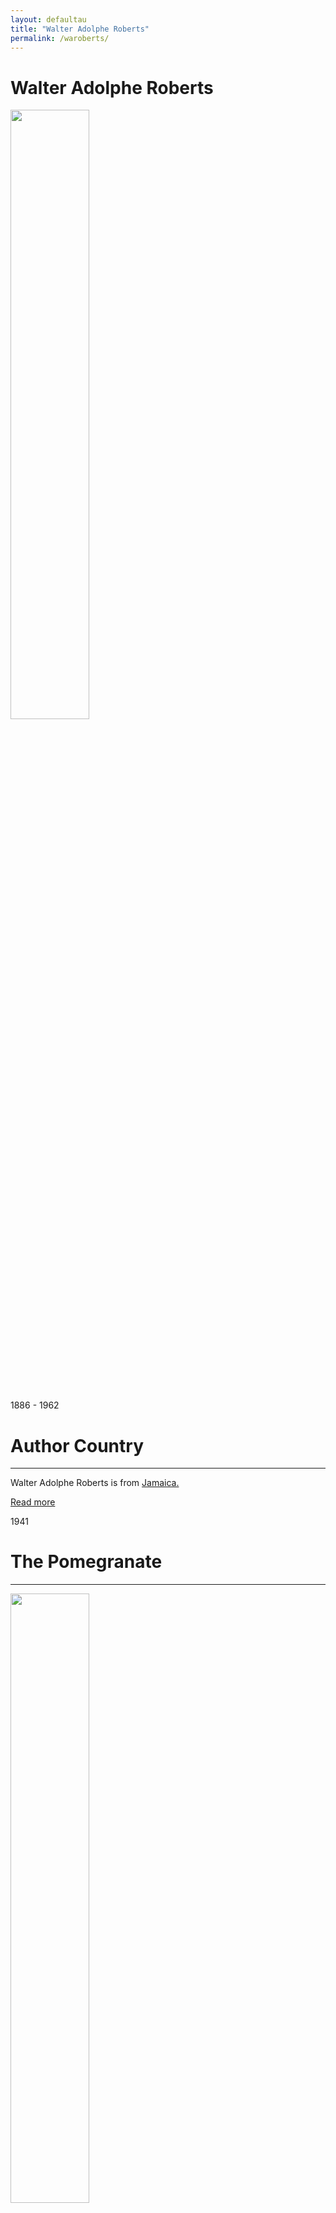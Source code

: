 ```yaml
---
layout: defaultau
title: "Walter Adolphe Roberts"
permalink: /waroberts/
---
```

<!-- partial:index.partial.html -->
<div class="content">
    <h1>Walter Adolphe Roberts</h1>
    <div class="quote">
        <div><img src="https://i2.wp.com/nlj.gov.jm/wp-content/uploads/2017/05/war.jpg" height="50%" width = "50%" class="logo"></div>
    </div>
    <div class="timeline">
        <div style="padding-bottom:100px;"></div>
        <div class="block">
            <div class="date right"><p class="right"> 1886 - 1962 </p></div>
            <div class="dot"></div>
            <div class="left first">
            <div class="author_country">
                <h1>Author Country</h1><hr>
          <div class="aclocation">  <p>Walter Adolphe Roberts is from <a href="http://localhost:4000/4"> Jamaica.</a></p></div>
                <div class="acreadmore"><a href="https://en.wikipedia.org/wiki/Walter_Adolphe_Roberts" target="_blank">Read more</a></div>
            </div>
            </div>
        </div>
        <div class="block">
            <div class="date left"><p class="left">1941</p></div>
            <div class="dot"></div>
            <div class="right">
                <h1>The Pomegranate</h1><hr>
                <p><img src="https://pictures.abebooks.com/inventory/md/md30849341841.jpg" height="50%" width = "50%"></p>
                <p>
                Language: English<br>
				Publisher: The Bobbs-Merrill Company<br>
				Publisher Location: Indianapolis, IN, United States<br>
				Genre: Nonfiction<br>
				Length: 313</p>
            </div>
        </div>
		<div class="block">
            <div class="date right"><p class="right">1944</p></div>
            <div class="dot"></div>
            <div class="left">
                <h1>The Book of the Navy</h1><hr>
                <p><img src="https://m.media-amazon.com/images/I/51dQTnPr+bL._SX434_BO1,204,203,200_.jpg"></p>
                <p>Language: English<br>
				Publisher: Doubleday<br>
				Publisher Location: Cooperstown, NY, United States<br>
				Genre: Nonfiction<br>
				Length: 302</p>
            </div>
        </div>
		<div class="block">
            <div class="date left"><p class="left hide">1944</p></div>
            <div class="dot"></div>
            <div class="right">
                <h1>Royal Street, A Novel of Old New Orleans</h1><hr>
                <p><img src="https://pictures.abebooks.com/inventory/md/md1233902928.jpg" height="50%" width = "50%"></p>
                <p>Language: English<br>
				Publisher: The Bobbs-Merrill Company<br>
				Publisher Location: Indianapolis, IN, United States<br>
				Genre: Fiction<br>
				Length: 324</p>
            </div>
        </div>
		<div class="block">
            <div class="date right"><p class="right hide">1946</p></div>
            <div class="dot"></div>
            <div class="left">
                <h1>Lake Pontchartrain</h1><hr>
                <p><img src="https://pictures.abebooks.com/inventory/md/md30766302343.jpg" height="50%" width = "50%"></p>
                <p>Language: English<br>
				Publisher: The Bobbs-Merrill Company<br>
				Publisher Location: Indianapolis, IN, United States<br>
				Genre: Nonfiction<br>
				Length: 376</p>
            </div>
        </div>
		<div class="block">
            <div class="date left"><p class="left hide">1946</p></div>
            <div class="dot"></div>
            <div class="right">
                <h1>Brave Mardi Gras: A New Orleans Novel of the '60s</h1><hr>
                <p><img src="https://m.media-amazon.com/images/I/81SMmA8FMqL._AC_UY218_.jpg" height="50%" width = "50%"></p>
                <p>Language: English<br>
				Publisher: The Bobbs-Merrill Company<br>
				Publisher Location: Indianapolis, IN, United States<br>
				Genre: Fiction<br>
				Length: 318</p>
            </div>
        </div>
		<div class="block">
            <div class="date right"><p class="right hide">1948</p></div>
            <div class="dot"></div>
            <div class="left">
                <h1>Lands of the Inner Sea: The West Indies and Bermuda</h1><hr>
                <p><img src="https://m.media-amazon.com/images/I/31hYKA5ml4L._SX331_BO1,204,203,200_.jpg" height="50%" width = "50%"></p>
                <p>Language: English<br>
				Publisher: Coward-McCann<br>
				Publisher Location: New York, NY, United States<br>
				Genre: Nonfiction<br>
				Length: 301</p>
            </div>
        </div>
		<div class="block">
            <div class="date left"><p class="left hide">1948</p></div>
            <div class="dot"></div>
            <div class="right">
                <h1>Creole Dusk: A New Orleans Novel of the '80s</h1><hr>
                <p><img src="https://pictures.abebooks.com/inventory/md/md31149570579.jpg" height="50%" width = "50%"></p>
                <p>Language: English<br>
				Publisher: The Bobbs-Merrill Company<br>
				Publisher Location: Indianapolis, IN, United States<br>
				Genre: Fiction<br>
				Length: 304</p>
            </div>
        </div>
		<div class="block">
            <div class="date right"><p class="right hide">1949</p></div>
            <div class="dot"></div>
            <div class="left">
                <h1>The Single Star: A Novel of Cuba in the '90s</h1><hr>
                <p><img src="https://m.media-amazon.com/images/I/71PvNHpeTmL._AC_UY218_.jpg" height="50%" width = "50%"></p>
                <p>Language: English<br>
				Publisher: The Bobbs-Merrill Company<br>
				Publisher Location: Indianapolis, IN, United States<br>
				Genre: Fiction<br>
				Length: 378</p>
            </div>
        </div>
		<div class="block">
            <div class="date left"><p class="left hide">1969</p></div>
            <div class="dot"></div>
            <div class="right">
                <h1>The Caribbean</h1><hr>
                <p><img src="https://m.media-amazon.com/images/I/41-+O8L7drL._SX329_BO1,204,203,200_.jpg" height="50%" width = "50%"></p>
                <p>Language: English<br>
				Publisher: Negro Universities Press<br>
				Publisher Location: New York, NY, United States<br>
				Genre: Nonfiction<br>
				Length: 361</p>
            </div>
        </div>
		<div class="block">
            <div class="date right"><p class="right hide">1969</p></div>
            <div class="dot"></div>
            <div class="left">
                <h1>The French in the West Indies</h1><hr>
                <p><img src="https://pictures.abebooks.com/inventory/md/md15097638696.jpg" height="50%" width = "50%"></p>
                <p>Language: English<br>
				Publisher: The Bobbs-Merrill Company<br>
				Publisher Location: Indianapolis, IN, United States<br>
				Genre: Nonfiction<br>
				Length: 355</p>
            </div>
        </div>
</div>

